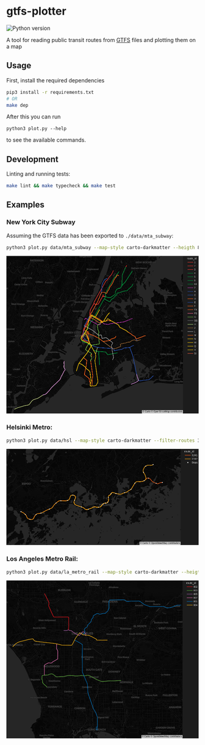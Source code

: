 # gtfs-plotter
![Python version](https://img.shields.io/badge/python-v3.11+-blue)

A tool for reading public transit routes from [GTFS](https://gtfs.org/) files and plotting them on a map

## Usage

First, install the required dependencies
```sh
pip3 install -r requirements.txt
# OR
make dep
```
After this you can run
```
python3 plot.py --help
```
to see the available commands.

## Development

Linting and running tests:
```sh
make lint && make typecheck && make test
```

## Examples

### New York City Subway

Assuming the GTFS data has been exported to `./data/mta_subway`:
```sh
python3 plot.py data/mta_subway --map-style carto-darkmatter --heigth 820 --width 1000 --zoom 10
```
<img src="./docs/nyc_subway.png" width="800px" />

### Helsinki Metro:

```sh
python3 plot.py data/hsl --map-style carto-darkmatter --filter-routes 31M2 31M1 --width 1000 --heigth 500 --zoom 10 --stops
```
<img src="./docs/helsinki_metro.png" width="800px" />

### Los Angeles Metro Rail:

```sh
python3 plot.py data/la_metro_rail --map-style carto-darkmatter --heigth 820 --width 1000 --zoom 10
```
<img src="./docs/la_metro_rail.png" width="800px" />